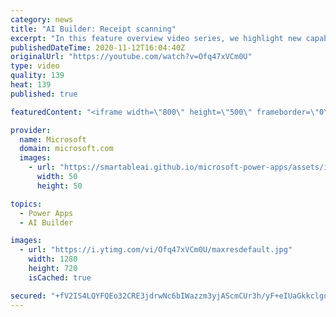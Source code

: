 ```yaml
---
category: news
title: "AI Builder: Receipt scanning"
excerpt: "In this feature overview video series, we highlight new capabilities included in the latest update to AI Builder.  Receipt scanning is a new AI Builder feature that processes receipts to identify and extract information. The AI model identifies receipt data, merchant information, total price, and taxes"
publishedDateTime: 2020-11-12T16:04:40Z
originalUrl: "https://youtube.com/watch?v=Ofq47xVCm0U"
type: video
quality: 139
heat: 139
published: true

featuredContent: "<iframe width=\"800\" height=\"500\" frameborder=\"0\" src=\"https://www.youtube.com/embed/Ofq47xVCm0U\" allow=\"accelerometer; autoplay; encrypted-media; gyroscope; picture-in-picture\" allowfullscreen></iframe>"

provider:
  name: Microsoft
  domain: microsoft.com
  images:
    - url: "https://smartableai.github.io/microsoft-power-apps/assets/images/organizations/microsoft.com-50x50.jpg"
      width: 50
      height: 50

topics:
  - Power Apps
  - AI Builder

images:
  - url: "https://i.ytimg.com/vi/Ofq47xVCm0U/maxresdefault.jpg"
    width: 1280
    height: 720
    isCached: true

secured: "+fV2IS4LQYFQEo32CRE3jdrwNc6bIWazzm3yjAScmCUr3h/yF+eIUaGkkclgoGHKLkftX9z8eV9IrNzJe+z7jXvRVbxFr1Xj7hwP8kAndTVkKJi5wE3CDwhXCASVNPVKcaqrBtBMGLqr+XT91yVGrSPpvZC82QNs2ihclcEWmgUxmVBCZHSoq2rgwpRgpjhSRLqHoLPxVuZi02yw3IwUKV5ajjQg4sQofeAutV534ZGjCPtWNPL30dkLTI3Ejzoxf6yXUhFnDSbKZ+75rX4ehaBK3vicUTfig8C0VOC9+Ml7iWEYOJUtVtV7reknBkCClDexM3/C6nVBt9AgGmkvE6Vd9QX3j5q1UnZR2y/J2P83wyJbf0jzMch+gTWaD1baqaUk9lQKRxrWmlRoYBHHh7ImbQ9tYPqj1iZd8qEpVBs=;Ldg8FDOQqJD9T01hQMYKZg=="
---
```



